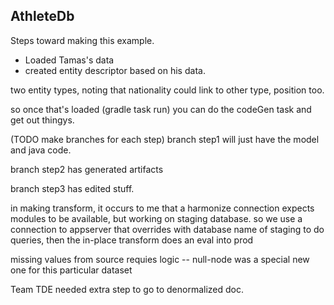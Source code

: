 AthleteDb
---------

Steps toward making this example.

* Loaded Tamas's data
* created entity descriptor based on his data.

two entity types, noting that nationality could link to other type, position too.

so once that's loaded (gradle task run) you can do the codeGen task and get out thingys.

(TODO make branches for each step)
branch step1 will just have the model and java code.

branch step2 has generated artifacts

branch step3 has edited stuff.


in making transform, it occurs to me that a harmonize connection expects modules to be
available, but working on staging database.  so we use a connection to appserver that overrides
with database name of staging to do queries, then the in-place transform does an eval into prod

missing values from source requies logic -- null-node was a special new one for this particular
dataset


Team TDE needed extra step to go to denormalized doc.

